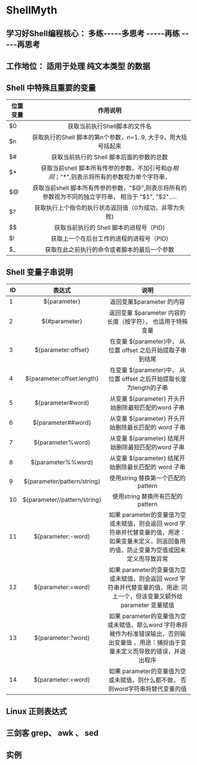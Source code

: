 # ShellMyth
## 学习好Shell编程核心： 多练-----多思考 -----再练 -----再思考
## 工作地位： 适用于处理 **纯文本类型** 的数据
## Shell 中特殊且重要的变量
| 位置变量|作用说明|
|--------|:------:|
| $0    | 获取当前执行Shell脚本的文件名 |
| $n    | 获取执行的Shell 脚本的第n个参数，n=1..9, 大于9，用大括号括起来 |
| $#    | 获取当前执行的 Shell 脚本后面的参数的总数|
| $*    | 获取当前shell 脚本所有传参的参数，不加引号和$@相同；“$*",则表示将所有的参数视为单个字符串， |
| $@    | 获取当前shell 脚本所有传参的参数，"$@",则表示将所有的参数视为不同的独立字符串， 相当于 "$1", "$2"..... |
| $?    | 获取执行上个指令的执行状态返回值（0为成功，非零为失败)   
| $$    | 获取当前执行的 Shell 脚本的进程号（PID) |
| $!    | 获取上一个在后台工作的进程的进程号（PID) |
| $_    | 获取在此之前执行的命令或者脚本的最后一个参数 |
## Shell 变量子串说明
|ID|表达式|说明|
|--------|:-------:|:------:|
| 1 |${parameter}                 | 返回变量$parameter 的内容|
| 2 |${#parameter}                | 返回变量 $parameter 内容的长度（按字符）， 也适用于特殊变量 |
| 3 |${parameter:offset}          | 在变量 ${parameter}中， 从位置 offset 之后开始提取子串到结尾 |
| 4 |${parameter:offset:length}   | 在变量 ${parameter}中， 从位置 offset 之后开始提取长度为length的子串 |
| 5 |${parameter#word}            | 从变量 ${parameter} 开头开始删除最短匹配的word 子串|
| 6 |${parameter##word}           | 从变量 ${parameter} 开头开始删除最长匹配的 word 子串 |
| 7 |${parameter%word}            | 从变量 ${parameter} 结尾开始删除最短匹配的word 子串|
| 8 |${parameter%%word}           | 从变量 ${parameter} 结尾开始删除最长匹配的 word 子串 |
| 9 |${parameter/pattern/string}  | 使用string 替换第一个匹配的pattern              |
| 10|${parameter//pattern/string} | 使用string 替换所有匹配的pattern              |
| 11|${parameter:-word}           | 如果 parameter的变量值为空或未赋值，则会返回 word 字符串并代替变量的值，用途：如果变量未定义，则返回备用的值，防止变量为空值或因未定义而导致异常|
| 12|${parameter:=word}           | 如果 parameter的变量值为空或未赋值，则会返回 word 字符串并代替变量的值，用途: 同上一个，但该变量又额外给parameter 变量赋值|
| 13|${parameter:?word}           | 如果 parameter的变量值为空或未赋值，那么word 字符串将被作为标准错误输出，否则输出变量值 ，用途：捕捉由于变量未定义而导致的错误，并退出程序|
| 14|${parameter:+word}           | 如果 parameter的变量值为空或未赋值，则什么都不做， 否则word字符串将替代变量的值|

 



## Linux 正则表达式
## 三剑客  grep、 awk 、 sed

## 实例


[My github]: https://github.com/linleijava/ "git"
